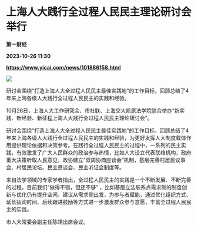 # 上海人大践行全过程人民民主理论研讨会举行
**第一财经**

**2023-10-26 11:30**

**https://www.yicai.com/news/101886158.html**

![](https://imgcdn.yicai.com/uppics/slides/2023/10/475812382c3ec20299b54572ecb19356.jpg)

研讨会围绕“打造上海人大全过程人民民主最佳实践地”的工作目标，回顾总结了4年来上海各级人大践行全过程人民民主的实践和经验。

10月26日，上海人大工作研究会、市社联、上海交大凯原法学院联合举办“新实践、新经验、新征程上海人大践行全过程人民民主理论研讨会”。

研讨会围绕“打造上海人大全过程人民民主最佳实践地”的工作目标，回顾总结了4年来上海各级人大践行全过程人民民主的实践和经验，为更好发挥人大制度载体作用提供理论依据和决策参考。在践行全过程人民民主的过程中，一系列的民主实践，有效激发了广大人民群众的政治参与热情，比如人大设立代表联络机构，政府重大决策听取人民意见，政协建立“双周协商座谈会”机制，基层完善村居民议事会、村居民论坛、民主恳谈会、民主听证会制度等。

来自法学领域的专家学者指出，全过程人民民主的实践是一个不断发展、不断完善的过程，目前我们“做得不错，但还不够” ，比如基层立法联系点需求侧的制度创新与优化仍有提升空间，建议从需求侧出发，为参与者赋能，通过优化组织方式、延长征询时间、后续跟进鼓励等方式进一步激发群众参与意愿，丰富全过程人民民主的实践。

市人大常委会副主任陈靖出席会议。